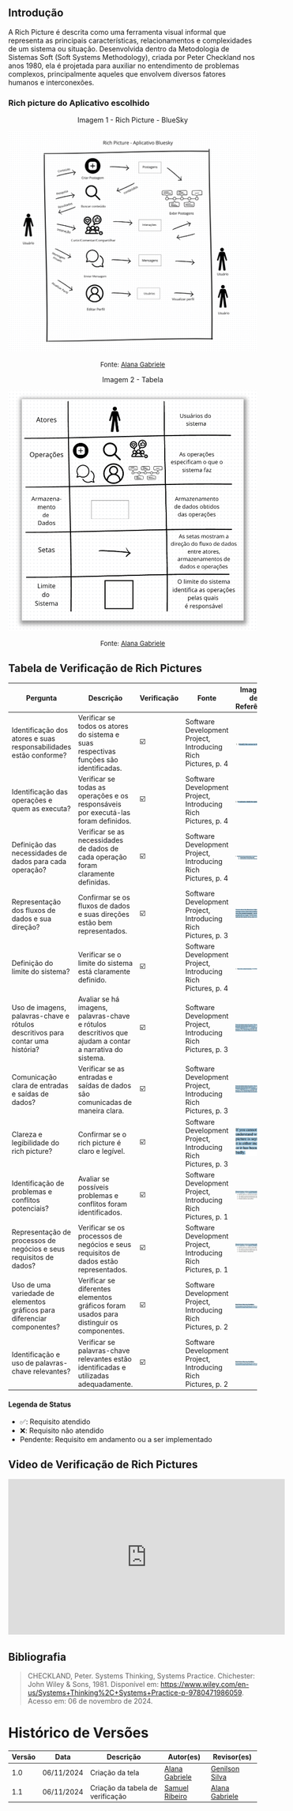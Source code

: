 ## Introdução

A Rich Picture é descrita como uma ferramenta visual informal que representa as principais características, relacionamentos e complexidades de um sistema ou situação. Desenvolvida dentro da Metodologia de Sistemas Soft (Soft Systems Methodology), criada por Peter Checkland nos anos 1980, ela é projetada para auxiliar no entendimento de problemas complexos, principalmente aqueles que envolvem diversos fatores humanos e interconexões.

### Rich picture do Aplicativo escolhido

<div style="text-align: center">
<p>Imagem 1 - Rich Picture - BlueSky</p>
</div>

![Rich Picture - BlueSky](imagens/rpAlana.png)
<font size="2"><p style="text-align: center"> Fonte: [Alana Gabriele](https://github.com/alanagabriele) </p></font>

<div style="text-align: center">
<p>Imagem 2 - Tabela</p>
</div>

![Rich Picture - BlueSky](imagens/rp2Alana.png)
<font size="2"><p style="text-align: center"> Fonte: [Alana Gabriele](https://github.com/alanagabriele) </p></font>

## Tabela de Verificação de Rich Pictures

| Pergunta | Descrição | Verificação | Fonte | Imagem de Referência |
|----------|-----------|-------------|-------|-----------------------|
| Identificação dos atores e suas responsabilidades estão conforme? | Verificar se todos os atores do sistema e suas respectivas funções são identificadas. | ☑️ | Software Development Project, Introducing Rich Pictures, p. 4 | ![](imagens/imgTabela/01.jpg) |
| Identificação das operações e quem as executa? | Verificar se todas as operações e os responsáveis por executá-las foram definidos. | ☑️ | Software Development Project, Introducing Rich Pictures, p. 4 | ![](imagens/imgTabela/02.jpg)|
| Definição das necessidades de dados para cada operação? | Verificar se as necessidades de dados de cada operação foram claramente definidas. | ☑️ | Software Development Project, Introducing Rich Pictures, p. 4 | ![](imagens/imgTabela/03.jpg) |
| Representação dos fluxos de dados e sua direção? | Confirmar se os fluxos de dados e suas direções estão bem representados. | ☑️ | Software Development Project, Introducing Rich Pictures, p. 3 | ![](imagens/imgTabela/04.jpg) |
| Definição do limite do sistema? | Verificar se o limite do sistema está claramente definido. | ☑️ | Software Development Project, Introducing Rich Pictures, p. 4 | ![](imagens/imgTabela/05.jpg) |
| Uso de imagens, palavras-chave e rótulos descritivos para contar uma história? | Avaliar se há imagens, palavras-chave e rótulos descritivos que ajudam a contar a narrativa do sistema. | ☑️ | Software Development Project, Introducing Rich Pictures, p. 3 | ![](imagens/imgTabela/06.jpg) |
| Comunicação clara de entradas e saídas de dados? | Verificar se as entradas e saídas de dados são comunicadas de maneira clara. | ☑️ | Software Development Project, Introducing Rich Pictures, p. 3 | ![](imagens/imgTabela/07.jpg) |
| Clareza e legibilidade do rich picture? | Confirmar se o rich picture é claro e legível. | ☑️ | Software Development Project, Introducing Rich Pictures, p. 3 | ![](imagens/imgTabela/08.jpg) |
| Identificação de problemas e conflitos potenciais? | Avaliar se possíveis problemas e conflitos foram identificados. | ☑️ | Software Development Project, Introducing Rich Pictures, p. 1 | ![](imagens/imgTabela/09.jpg) |
| Representação de processos de negócios e seus requisitos de dados? | Verificar se os processos de negócios e seus requisitos de dados estão representados. | ☑️ | Software Development Project, Introducing Rich Pictures, p. 1 | ![](imagens/imgTabela/10.jpg) |
| Uso de uma variedade de elementos gráficos para diferenciar componentes? | Verificar se diferentes elementos gráficos foram usados para distinguir os componentes. | ☑️ | Software Development Project, Introducing Rich Pictures, p. 2 | ![](imagens/imgTabela/11.jpg) |
| Identificação e uso de palavras-chave relevantes? | Verificar se palavras-chave relevantes estão identificadas e utilizadas adequadamente. | ☑️ | Software Development Project, Introducing Rich Pictures, p. 2 | ![](imagens/imgTabela/11.jpg) |

#### Legenda de Status

- ✅: Requisito atendido
- ❌: Requisito não atendido
- Pendente: Requisito em andamento ou a ser implementado



## Video de Verificação de Rich Pictures


<iframe width="560" height="315" src="https://www.youtube.com/embed/j7kqMQ2KPno?si=Fq73EOX0I2VZZzHw" title="YouTube video player" frameborder="0" allow="accelerometer; autoplay; clipboard-write; encrypted-media; gyroscope; picture-in-picture; web-share" referrerpolicy="strict-origin-when-cross-origin" allowfullscreen></iframe>



## Bibliografia

> CHECKLAND, Peter. Systems Thinking, Systems Practice. Chichester: John Wiley & Sons, 1981. Disponível em: https://www.wiley.com/en-us/Systems+Thinking%2C+Systems+Practice-p-9780471986059. Acesso em: 06 de novembro de 2024.

# Histórico de Versões

| Versão |    Data    | Descrição       | Autor(es)                                          | Revisor(es)                                      |
| ------ | :--------: | --------------- | -------------------------------------------------- | ------------------------------------------------ |
| 1.0    | 06/11/2024 | Criação da tela | [Alana Gabriele](https://github.com/alanagabriele) | [Genilson Silva](https://github.com/GenilsonJrs) |
| 1.1    | 06/11/2024 | Criação da tabela de verificação | [Samuel Ribeiro](https://github.com/SamuelRicosta) | [Alana Gabriele](https://github.com/alanagabriele) |